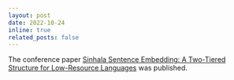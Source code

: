 ```yaml
---
layout: post
date: 2022-10-24
inline: true
related_posts: false
---
```


The conference paper [Sinhala Sentence Embedding: A Two-Tiered Structure for Low-Resource Languages](https://aclanthology.org/2022.paclic-1.36) was published.
